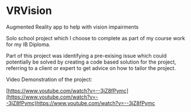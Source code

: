 # VRVision
Augmented Reality app to help with vision impairments

Solo school project which I choose to complete as part of my course work for my IB Diploma.

Part of this project was identifying a pre-exising issue which could potentially be solved by creating a code based solution for the project, referring to a client or expert to get advice on how to tailor the project.

Video Demonstration of the project:

[https://www.youtube.com/watch?v=--3jZ8fPymc](https://www.youtube.com/watch?v=--3jZ8fPymc)https://www.youtube.com/watch?v=--3jZ8fPymc


